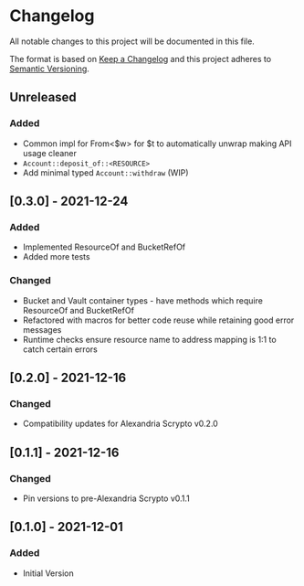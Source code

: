 # Changelog
All notable changes to this project will be documented in this file.

The format is based on [Keep a Changelog](http://keepachangelog.com/en/1.0.0/)
and this project adheres to [Semantic Versioning](https://semver.org/spec/v2.0.0.html).

## Unreleased
### Added
- Common impl for From<$w> for $t to automatically unwrap making API usage cleaner
- `Account::deposit_of::<RESOURCE>`
- Add minimal typed `Account::withdraw` (WIP)

## [0.3.0] - 2021-12-24
### Added
- Implemented ResourceOf and BucketRefOf
- Added more tests
### Changed
- Bucket and Vault container types - have methods which require ResourceOf and BucketRefOf
- Refactored with macros for better code reuse while retaining good error messages
- Runtime checks ensure resource name to address mapping is 1:1 to catch certain errors

## [0.2.0] - 2021-12-16
### Changed
- Compatibility updates for Alexandria Scrypto v0.2.0

## [0.1.1] - 2021-12-16
### Changed
- Pin versions to pre-Alexandria Scrypto v0.1.1

## [0.1.0] - 2021-12-01
### Added
- Initial Version
